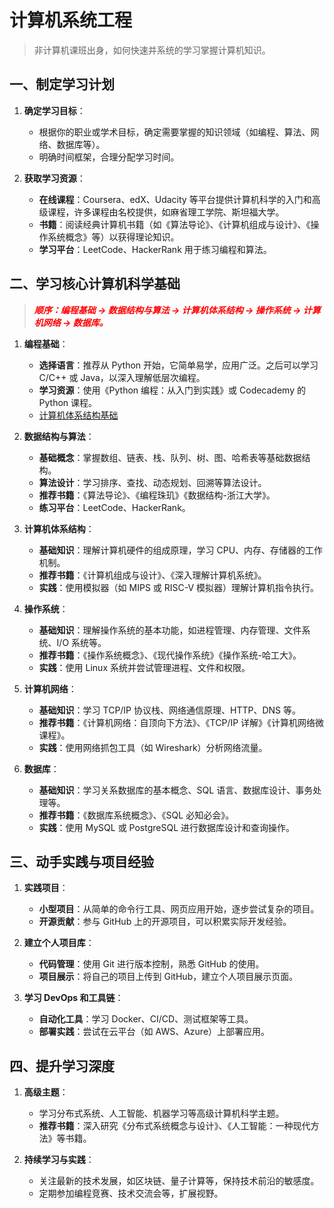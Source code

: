 # 计算机系统工程

> 非计算机课班出身，如何快速并系统的学习掌握计算机知识。

## 一、制定学习计划

1. **确定学习目标**：

   - 根据你的职业或学术目标，确定需要掌握的知识领域（如编程、算法、网络、数据库等）。
   - 明确时间框架，合理分配学习时间。

2. **获取学习资源**：
   - **在线课程**：Coursera、edX、Udacity 等平台提供计算机科学的入门和高级课程，许多课程由名校提供，如麻省理工学院、斯坦福大学。
   - **书籍**：阅读经典计算机书籍（如《算法导论》、《计算机组成与设计》、《操作系统概念》等）以获得理论知识。
   - **学习平台**：LeetCode、HackerRank 用于练习编程和算法。

## 二、学习核心计算机科学基础

> **_<span style="color:#f00;">顺序：编程基础 -> 数据结构与算法 -> 计算机体系结构 -> 操作系统 -> 计算机网络 -> 数据库。</span>_**

1. **编程基础**：

   - **选择语言**：推荐从 Python 开始，它简单易学，应用广泛。之后可以学习 C/C++ 或 Java，以深入理解低层次编程。
   - **学习资源**：使用《Python 编程：从入门到实践》或 Codecademy 的 Python 课程。
   - [计算机体系结构基础](https://foxsen.github.io/archbase/)

2. **数据结构与算法**：

   - **基础概念**：掌握数组、链表、栈、队列、树、图、哈希表等基础数据结构。
   - **算法设计**：学习排序、查找、动态规划、回溯等算法设计。
   - **推荐书籍**：《算法导论》、《编程珠玑》《数据结构-浙江大学》。
   - **练习平台**：LeetCode、HackerRank。

3. **计算机体系结构**：

   - **基础知识**：理解计算机硬件的组成原理，学习 CPU、内存、存储器的工作机制。
   - **推荐书籍**：《计算机组成与设计》、《深入理解计算机系统》。
   - **实践**：使用模拟器（如 MIPS 或 RISC-V 模拟器）理解计算机指令执行。

4. **操作系统**：

   - **基础知识**：理解操作系统的基本功能，如进程管理、内存管理、文件系统、I/O 系统等。
   - **推荐书籍**：《操作系统概念》、《现代操作系统》《操作系统-哈工大》。
   - **实践**：使用 Linux 系统并尝试管理进程、文件和权限。

5. **计算机网络**：

   - **基础知识**：学习 TCP/IP 协议栈、网络通信原理、HTTP、DNS 等。
   - **推荐书籍**：《计算机网络：自顶向下方法》、《TCP/IP 详解》《计算机网络微课程》。
   - **实践**：使用网络抓包工具（如 Wireshark）分析网络流量。

6. **数据库**：

   - **基础知识**：学习关系数据库的基本概念、SQL 语言、数据库设计、事务处理等。
   - **推荐书籍**：《数据库系统概念》、《SQL 必知必会》。
   - **实践**：使用 MySQL 或 PostgreSQL 进行数据库设计和查询操作。

## 三、动手实践与项目经验

1. **实践项目**：

   - **小型项目**：从简单的命令行工具、网页应用开始，逐步尝试复杂的项目。
   - **开源贡献**：参与 GitHub 上的开源项目，可以积累实际开发经验。

2. **建立个人项目库**：

   - **代码管理**：使用 Git 进行版本控制，熟悉 GitHub 的使用。
   - **项目展示**：将自己的项目上传到 GitHub，建立个人项目展示页面。

3. **学习 DevOps 和工具链**：
   - **自动化工具**：学习 Docker、CI/CD、测试框架等工具。
   - **部署实践**：尝试在云平台（如 AWS、Azure）上部署应用。

## 四、提升学习深度

1. **高级主题**：

   - 学习分布式系统、人工智能、机器学习等高级计算机科学主题。
   - **推荐书籍**：深入研究《分布式系统概念与设计》、《人工智能：一种现代方法》等书籍。

2. **持续学习与实践**：
   - 关注最新的技术发展，如区块链、量子计算等，保持技术前沿的敏感度。
   - 定期参加编程竞赛、技术交流会等，扩展视野。
